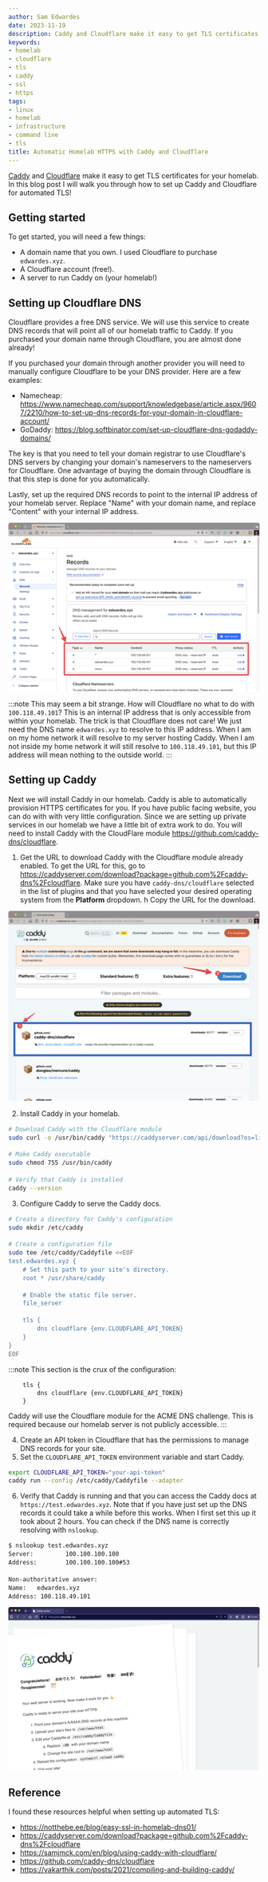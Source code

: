 ```yaml
---
author: Sam Edwardes
date: 2023-11-19
description: Caddy and Cloudflare make it easy to get TLS certificates for your homelab. In this blog post I will walk you through how to set up Caddy and Cloudflare for automated TLS!
keywords:
- homelab
- cloudflare
- tls
- caddy
- ssl
- https
tags:
- linux
- homelab
- infrastructure
- command line
- tls
title: Automatic Homelab HTTPS with Caddy and Cloudflare
---
```


[Caddy](https://caddyserver.com) and [Cloudflare](https://www.cloudflare.com/application-services/products/dns/) make it easy to get TLS certificates for your homelab. In this blog post I will walk you through how to set up Caddy and Cloudflare for automated TLS!

<!--truncate-->

## Getting started

To get started, you will need a few things:

- A domain name that you own. I used Cloudflare to purchase `edwardes.xyz`.
- A Cloudflare account (free!).
- A server to run Caddy on (your homelab!)

## Setting up Cloudflare DNS

Cloudflare provides a free DNS service. We will use this service to create DNS records that will point all of our homelab traffic to Caddy. If you purchased your domain name through Cloudflare, you are almost done already!

If you purchased your domain through another provider you will need to manually configure Cloudflare to be your DNS provider. Here are a few examples:

- Namecheap: <https://www.namecheap.com/support/knowledgebase/article.aspx/9607/2210/how-to-set-up-dns-records-for-your-domain-in-cloudflare-account/>
- GoDaddy: <https://blog.softbinator.com/set-up-cloudflare-dns-godaddy-domains/>

The key is that you need to tell your domain registrar to use Cloudflare's DNS servers by changing your domain's nameservers to the nameservers for Cloudflare. One advantage of buying the domain through Cloudflare is that this step is done for you automatically.

Lastly, set up the required DNS records to point to the internal IP address of your homelab server. Replace "Name" with your domain name, and replace "Content" with your internal IP address.

![Cloudflare DNS records](./imgs/cloudflare-dns-records.png)

:::note
This may seem a bit strange. How will Cloudflare no what to do with `100.118.49.101`? This is an internal IP address that is only accessible from within your homelab. The trick is that Cloudflare does not care! We just need the DNS name `edwardes.xyz` to resolve to this IP address. When I am on my home network it will resolve to my server hosting Caddy. When I am not inside my home network it will still resolve to `100.118.49.101`, but this IP address will mean nothing to the outside world.
:::


## Setting up Caddy

Next we will install Caddy in our homelab. Caddy is able to automatically provision HTTPS certificates for you. If you have public facing website, you can do with with very little configuration. Since we are setting up private services in our homelab we have a little bit of extra work to do. You will need to install Caddy with the CloudFlare module <https://github.com/caddy-dns/cloudflare>.

1. Get the URL to download Caddy with the Cloudflare module already enabled. To get the URL for this, go to <https://caddyserver.com/download?package=github.com%2Fcaddy-dns%2Fcloudflare>. Make sure you have `caddy-dns/cloudflare` selected in the list of plugins and that you have selected your desired operating system from the **Platform** dropdown.  h Copy the URL for the download.

![Caddy download page](./imgs/caddy-download.png)

2. Install Caddy in your homelab.

```bash
# Download Caddy with the Cloudflare module
sudo curl -o /usr/bin/caddy "https://caddyserver.com/api/download?os=linux&arch=arm64&p=github.com%2Fcaddy-dns%2Fcloudflare&idempotency=65109249937188"

# Make Caddy executable
sudo chmod 755 /usr/bin/caddy

# Verify that Caddy is installed
caddy --version
```

3. Configure Caddy to serve the Caddy docs.

```bash
# Create a directory for Caddy's configuration
sudo mkdir /etc/caddy

# Create a configuration file
sudo tee /etc/caddy/Caddyfile <<EOF
test.edwardes.xyz {
	# Set this path to your site's directory.
	root * /usr/share/caddy

	# Enable the static file server.
	file_server

	tls {
		dns cloudflare {env.CLOUDFLARE_API_TOKEN}
	}
}
EOF
```

:::note
This section is the crux of the configuration:

```caddy
	tls {
		dns cloudflare {env.CLOUDFLARE_API_TOKEN}
	}
```

Caddy will use the Cloudflare module for the ACME DNS challenge. This is required because our homelab server is not publicly accessible.
:::

4. Create an API token in Cloudflare that has the permissions to manage DNS records for your site.
5. Set the `CLOUDFLARE_API_TOKEN` environment variable and start Caddy.

```bash
export CLOUDFLARE_API_TOKEN="your-api-token"
caddy run --config /etc/caddy/Caddyfile --adapter
```

6. Verify that Caddy is running and that you can access the Caddy docs at `https://test.edwardes.xyz`. Note that if you have just set up the DNS records it could take a while before this works. When I first set this up it took about 2 hours. You can check if the DNS name is correctly resolving with `nslookup`.

```bash
$ nslookup test.edwardes.xyz
Server:         100.100.100.100
Address:        100.100.100.100#53

Non-authoritative answer:
Name:   edwardes.xyz
Address: 100.118.49.101
```

![Caddy is working!](./imgs/working-example.png)

## Reference

I found these resources helpful when setting up automated TLS:

- <https://notthebe.ee/blog/easy-ssl-in-homelab-dns01/>
- <https://caddyserver.com/download?package=github.com%2Fcaddy-dns%2Fcloudflare>
- <https://samjmck.com/en/blog/using-caddy-with-cloudflare/>
- <https://github.com/caddy-dns/cloudflare>
- <https://vakarthik.com/posts/2021/compiling-and-building-caddy/>